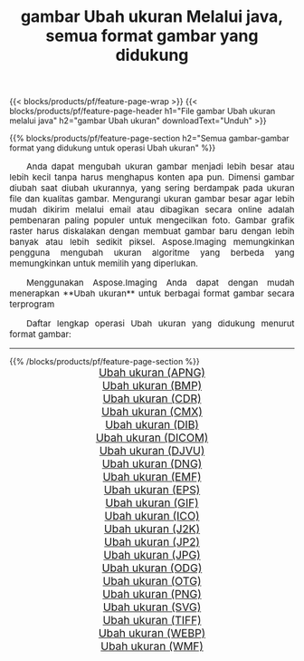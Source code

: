 ﻿---
title: gambar Ubah ukuran Melalui java, semua format gambar yang didukung 
weight: 3920
url: /id/java/resize/ 
lang: id
langdirlevel: 2
locales: zh-hans,ja,it,ru,de,es,fr,nl,id,lt,pl,pt,vi,tr,ko,zh-hant,ar,hi,th,sv,cs,uk,he
description: Menggunakan Aspose.Imaging Anda dapat dengan mudah Ubah ukuran gambar Via java
---

{{< blocks/products/pf/feature-page-wrap >}}
{{< blocks/products/pf/feature-page-header h1="File gambar Ubah ukuran melalui java" h2="gambar Ubah ukuran" downloadText="Unduh" >}}


{{% blocks/products/pf/feature-page-section  h2="Semua gambar-gambar format yang didukung untuk operasi Ubah ukuran" %}}
<p align="justify" style="text-indent:2em;font-size:15px;">
Anda dapat mengubah ukuran gambar menjadi lebih besar atau lebih kecil tanpa harus menghapus konten apa pun. Dimensi gambar diubah saat diubah ukurannya, yang sering berdampak pada ukuran file dan kualitas gambar. Mengurangi ukuran gambar besar agar lebih mudah dikirim melalui email atau dibagikan secara online adalah pembenaran paling populer untuk mengecilkan foto. Gambar grafik raster harus diskalakan dengan membuat gambar baru dengan lebih banyak atau lebih sedikit piksel. Aspose.Imaging memungkinkan pengguna mengubah ukuran algoritme yang berbeda yang memungkinkan untuk memilih yang diperlukan.
</p>
<p align="justify" style="text-indent:2em;font-size:15px;">
Menggunakan Aspose.Imaging Anda dapat dengan mudah menerapkan **Ubah ukuran** untuk berbagai format gambar secara terprogram
</p>
<p align="justify" style="text-indent:2em;font-size:15px;">
Daftar lengkap operasi Ubah ukuran yang didukung menurut format gambar:
</p>
<hr/>
{{% /blocks/products/pf/feature-page-section %}}
<div class="container-fluid productfamilypage bg-gray">
    <div class="convertypes bg-gray agp-content section">
        <div class="container">
		<div class="row other-converters" style="gap: 10px;font-size: 19px;text-align:center;">
		    <div class='col-md-2 other-converter remove-lp remove-rp'><a href="/imaging/id/java/resize/apng/" style="padding:15px;">Ubah ukuran (APNG)</a></div><div class='col-md-2 other-converter remove-lp remove-rp'><a href="/imaging/id/java/resize/bmp/" style="padding:15px;">Ubah ukuran (BMP)</a></div><div class='col-md-2 other-converter remove-lp remove-rp'><a href="/imaging/id/java/resize/cdr/" style="padding:15px;">Ubah ukuran (CDR)</a></div><div class='col-md-2 other-converter remove-lp remove-rp'><a href="/imaging/id/java/resize/cmx/" style="padding:15px;">Ubah ukuran (CMX)</a></div><div class='col-md-2 other-converter remove-lp remove-rp'><a href="/imaging/id/java/resize/dib/" style="padding:15px;">Ubah ukuran (DIB)</a></div><div class='col-md-2 other-converter remove-lp remove-rp'><a href="/imaging/id/java/resize/dicom/" style="padding:15px;">Ubah ukuran (DICOM)</a></div><div class='col-md-2 other-converter remove-lp remove-rp'><a href="/imaging/id/java/resize/djvu/" style="padding:15px;">Ubah ukuran (DJVU)</a></div><div class='col-md-2 other-converter remove-lp remove-rp'><a href="/imaging/id/java/resize/dng/" style="padding:15px;">Ubah ukuran (DNG)</a></div><div class='col-md-2 other-converter remove-lp remove-rp'><a href="/imaging/id/java/resize/emf/" style="padding:15px;">Ubah ukuran (EMF)</a></div><div class='col-md-2 other-converter remove-lp remove-rp'><a href="/imaging/id/java/resize/eps/" style="padding:15px;">Ubah ukuran (EPS)</a></div><div class='col-md-2 other-converter remove-lp remove-rp'><a href="/imaging/id/java/resize/gif/" style="padding:15px;">Ubah ukuran (GIF)</a></div><div class='col-md-2 other-converter remove-lp remove-rp'><a href="/imaging/id/java/resize/ico/" style="padding:15px;">Ubah ukuran (ICO)</a></div><div class='col-md-2 other-converter remove-lp remove-rp'><a href="/imaging/id/java/resize/j2k/" style="padding:15px;">Ubah ukuran (J2K)</a></div><div class='col-md-2 other-converter remove-lp remove-rp'><a href="/imaging/id/java/resize/jp2/" style="padding:15px;">Ubah ukuran (JP2)</a></div><div class='col-md-2 other-converter remove-lp remove-rp'><a href="/imaging/id/java/resize/jpg/" style="padding:15px;">Ubah ukuran (JPG)</a></div><div class='col-md-2 other-converter remove-lp remove-rp'><a href="/imaging/id/java/resize/odg/" style="padding:15px;">Ubah ukuran (ODG)</a></div><div class='col-md-2 other-converter remove-lp remove-rp'><a href="/imaging/id/java/resize/otg/" style="padding:15px;">Ubah ukuran (OTG)</a></div><div class='col-md-2 other-converter remove-lp remove-rp'><a href="/imaging/id/java/resize/png/" style="padding:15px;">Ubah ukuran (PNG)</a></div><div class='col-md-2 other-converter remove-lp remove-rp'><a href="/imaging/id/java/resize/svg/" style="padding:15px;">Ubah ukuran (SVG)</a></div><div class='col-md-2 other-converter remove-lp remove-rp'><a href="/imaging/id/java/resize/tiff/" style="padding:15px;">Ubah ukuran (TIFF)</a></div><div class='col-md-2 other-converter remove-lp remove-rp'><a href="/imaging/id/java/resize/webp/" style="padding:15px;">Ubah ukuran (WEBP)</a></div><div class='col-md-2 other-converter remove-lp remove-rp'><a href="/imaging/id/java/resize/wmf/" style="padding:15px;">Ubah ukuran (WMF)</a></div>
                </div>
        </div>
    </div>
</div>
<br/>
